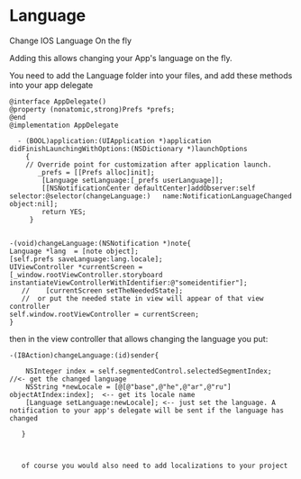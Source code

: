 Language
========

Change IOS Language On the fly


Adding this allows changing your App's language on the fly.


You need to add the Language folder into your files, and add these methods into your app delegate

    @interface AppDelegate()
    @property (nonatomic,strong)Prefs *prefs;
    @end
    @implementation AppDelegate

      - (BOOL)application:(UIApplication *)application didFinishLaunchingWithOptions:(NSDictionary *)launchOptions
        {
        // Override point for customization after application launch.
           _prefs = [[Prefs alloc]init];
            [Language setLanguage:[_prefs userLanguage]];
            [[NSNotificationCenter defaultCenter]addObserver:self selector:@selector(changeLanguage:)   name:NotificationLanguageChanged  object:nil];
            return YES;
         }
 
    
    -(void)changeLanguage:(NSNotification *)note{
    Language *lang  = [note object];
    [self.prefs saveLanguage:lang.locale];
    UIViewController *currentScreen =[_window.rootViewController.storyboard   instantiateViewControllerWithIdentifier:@"someidentifier"];
       //    [currentScreen setTheNeededState];
       //  or put the needed state in view will appear of that view controller
    self.window.rootViewController = currentScreen;
    }


then in the view controller that allows changing the language you put:

    -(IBAction)changeLanguage:(id)sender{
             
        NSInteger index = self.segmentedControl.selectedSegmentIndex;  //<- get the changed language
        NSString *newLocale = [@[@"base",@"he",@"ar",@"ru"] objectAtIndex:index];  <-- get its locale name
        [Language setLanguage:newLocale]; <-- just set the language. A notification to your app's delegate will be sent if the language has changed
           
       }
       
       
       
       of course you would also need to add localizations to your project
